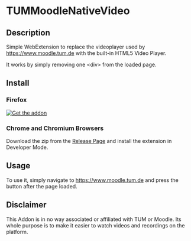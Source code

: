 # TUMMoodleNativeVideo

## Description

Simple WebExtension to replace the videoplayer used by https://www.moodle.tum.de with the built-in HTML5 Video Player.

It works by simply removing one \<div\> from the loaded page.

## Install

### Firefox
[![Get the addon](https://ffp4g1ylyit3jdyti1hqcvtb-wpengine.netdna-ssl.com/addons/files/2015/11/get-the-addon.png)](https://addons.mozilla.org/de/firefox/addon/tummoodlenativevideo/)

### Chrome and Chromium Browsers

Download the zip from the [Release Page](https://github.com/twinoflink/TUMMoodleNativeVideo/releases/tag/1.0) and install the extension in Developer Mode.

## Usage

To use it, simply navigate to https://www.moodle.tum.de and press the button after the page loaded.

## Disclaimer

This Addon is in no way associated or affiliated with TUM or Moodle.
Its whole purpose is to make it easier to watch videos and recordings on the platform.

